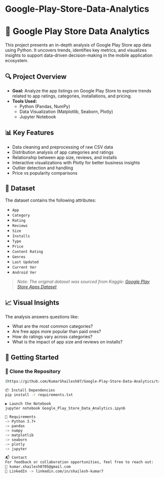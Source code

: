 # Google-Play-Store-Data-Analytics

# 📱 Google Play Store Data Analytics

This project presents an in-depth analysis of Google Play Store app data using Python. It uncovers trends, identifies key metrics, and visualizes insights to support data-driven decision-making in the mobile application ecosystem.

## 🔍 Project Overview

- **Goal:** Analyze the app listings on Google Play Store to explore trends related to app ratings, categories, installations, and pricing.
- **Tools Used:** 
  - Python (Pandas, NumPy)
  - Data Visualization (Matplotlib, Seaborn, Plotly)
  - Jupyter Notebook

## 📊 Key Features

- Data cleaning and preprocessing of raw CSV data
- Distribution analysis of app categories and ratings
- Relationship between app size, reviews, and installs
- Interactive visualizations with Plotly for better business insights
- Outlier detection and handling
- Price vs popularity comparisons

## 📁 Dataset

The dataset contains the following attributes:
- `App`
- `Category`
- `Rating`
- `Reviews`
- `Size`
- `Installs`
- `Type`
- `Price`
- `Content Rating`
- `Genres`
- `Last Updated`
- `Current Ver`
- `Android Ver`

> *Note: The original dataset was sourced from Kaggle: [Google Play Store Apps Dataset](https://www.kaggle.com/datasets/lava18/google-play-store-apps)*

## 📈 Visual Insights

The analysis answers questions like:
- What are the most common categories?
- Are free apps more popular than paid ones?
- How do ratings vary across categories?
- What is the impact of app size and reviews on installs?

## 🚀 Getting Started

### 🔧 Clone the Repository
```bash
(https://github.com/KumarShailesh07/Google-Play-Store-Data-Analytics/tree/main)

📦 Install Dependencies
pip install -r requirements.txt

▶️ Launch the Notebook
jupyter notebook Google_Play_Store_Data_Analytics.ipynb

📌 Requirements
-> Python 3.7+
-> pandas
-> numpy
-> matplotlib
-> seaborn
-> plotly
-> jupyter

📬 Contact
For feedback or collaboration opportunities, feel free to reach out:
📧 kumar.shailesh0705@gmail.com
💼 LinkedIn -> linkedin.com/in/shailesh-kumar7
